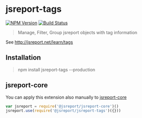 # jsreport-tags

[![NPM Version](http://img.shields.io/npm/v/jsreport-tags.svg?style=flat-square)](https://npmjs.com/package/jsreport-tags)
[![Build Status](https://travis-ci.org/jsreport/jsreport-tags.png?branch=master)](https://travis-ci.org/jsreport/jsreport-tags)

> Manage, Filter, Group jsreport objects with tag information

See http://jsreport.net/learn/tags

## Installation
> npm install jsreport-tags --production

## jsreport-core

You can apply this extension also manually to [jsreport-core](https://github.com/jsreport/jsreport-core)

```js
var jsreport = require('@jsreport/jsreport-core')()
jsreport.use(require('@jsreport/jsreport-tags')({}))
```
